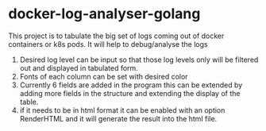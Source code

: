 # docker-log-analyser-golang
This project is to tabulate the big set of logs coming out of docker containers or k8s pods. It will help to debug/analyse the logs

1. Desired log level can be input so that those log levels only will be filtered out and displayed in tabulated form.
2. Fonts of each column can be set with desired color
3. Currently 6 fields are added in the program this can be extended by adding more fields in the structure and extending the display of the table.
4. if it needs to be in html format it can be enabled with an option RenderHTML and it will generate the result into the html file.

